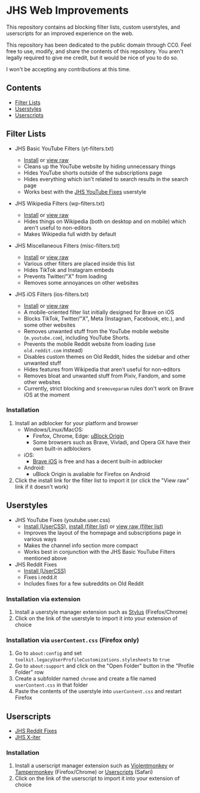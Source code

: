 # JHS Web Improvements

This repository contains ad blocking filter lists, custom userstyles, and userscripts for an improved experience on the web.

This repository has been dedicated to the public domain through CC0. Feel free to use, modify, and share the contents of this repository. You aren't legally required to give me credit, but it would be nice of you to do so.

I won't be accepting any contributions at this time.

## Contents
* [Filter Lists](#filter-lists)
* [Userstyles](#userstyles)
* [Userscripts](#userscripts)

## Filter Lists

* JHS Basic YouTube Filters (yt-filters.txt)
  * [Install](https://subscribe.adblockplus.org/?location=https%3A%2F%2Fraw.githubusercontent.com%2Fjocoro19%2Ffilter-lists%2Fmain%2Ffilters%2Fyt-filters.txt&title=JHS%20Basic%20FYouTube%20Filters) or [view raw](https://raw.githubusercontent.com/jocoro19/filter-lists/main/filters/yt-filters.txt)
  * Cleans up the YouTube website by hiding unnecessary things
  * Hides YouTube shorts outside of the subscriptions page
  * Hides everything which isn't related to search results in the search page
  * Works best with the [JHS YouTube Fixes](https://raw.githubusercontent.com/jocoro19/filter-lists/main/styles/youtube.user.css) userstyle
 
* JHS Wikipedia Filters (wp-filters.txt)
  * [Install](https://subscribe.adblockplus.org/?location=https%3A%2F%2Fraw.githubusercontent.com%2Fjocoro19%2Ffilter-lists%2Fmain%2Ffilters%2Fwp-filters.txt&title=JHS%20Wikipedia%20Filters) or [view raw](https://raw.githubusercontent.com/jocoro19/filter-lists/main/filters/wp-filters.txt)
  * Hides things on Wikipedia (both on desktop and on mobile) which aren't useful to non-editors
  * Makes Wikipedia full width by default
 
* JHS Miscellaneous Filters (misc-filters.txt)
  * [Install](https://subscribe.adblockplus.org/?location=https%3A%2F%2Fraw.githubusercontent.com%2Fjocoro19%2Ffilter-lists%2Fmain%2Ffilters%2Fmisc-filters.txt&title=JHS%20Miscellaneous%20Filters) or [view raw](https://raw.githubusercontent.com/jocoro19/filter-lists/main/filters/misc-filters.txt)
  * Various other filters are placed inside this list
  * Hides TikTok and Instagram embeds
  * Prevents Twitter/"X" from loading
  * Removes some annoyances on other websites
 
* JHS iOS Filters (ios-filters.txt)
  * [Install](https://subscribe.adblockplus.org/?location=https%3A%2F%2Fraw.githubusercontent.com%2Fjocoro19%2Ffilter-lists%2Fmain%2Ffilters%2Fios-filters.txt&title=JHS%20iOS%20Filters) or [view raw](https://raw.githubusercontent.com/jocoro19/filter-lists/main/filters/ios-filters.txt)
  * A mobile-oriented filter list initially designed for Brave on iOS
  * Blocks TikTok, Twitter/"X", Meta (Instagram, Facebook, etc.), and some other websites
  * Removes unwanted stuff from the YouTube mobile website (`m.youtube.com`), including YouTube Shorts.
  * Prevents the mobile Reddit website from loading (use `old.reddit.com` instead)
  * Disables custom themes on Old Reddit, hides the sidebar and other unwanted stuff
  * Hides features from Wikipedia that aren't useful for non-editors
  * Removes bloat and unwanted stuff from Pixiv, Fandom, and some other websites
  * Currently, strict blocking and `$removeparam` rules don't work on Brave iOS at the moment
 
### Installation

1. Install an adblocker for your platform and browser
    * Windows/Linux/MacOS: 
      * Firefox, Chrome, Edge: [uBlock Origin](https://github.com/gorhill/uBlock)
      * Some browsers such as Brave, Vivladi, and Opera GX have their own built-in adblockers
    * iOS:
      * [Brave iOS](https://brave.com/ios/) is free and has a decent built-in adblocker
    * Android:
      * uBlock Origin is avaliable for Firefox on Android
3. Click the install link for the filter list to import it (or click the "View raw" link if it doesn't work)

## Userstyles

* JHS YouTube Fixes (youtube.user.css)
  * [Install (UserCSS)](https://raw.githubusercontent.com/jocoro19/filter-lists/main/styles/youtube.user.css), [install (filter list)](https://subscribe.adblockplus.org/?location=https%3A%2F%2Fraw.githubusercontent.com%2Fjocoro19%2Ffilter-lists%2Fmain%2Ffilters%2Fyt-css-filters.txt&title=JHS%20Basic%20YouTube%20Fixes%20%28filter%20list%29) or [view raw (filter list)](https://raw.githubusercontent.com/jocoro19/filter-lists/main/filters/yt-css-filters.txt)
  * Improves the layout of the homepage and subscriptions page in various ways
  * Makes the channel info section more compact
  * Works best in conjunction with the JHS Basic YouTube Filters mentioned above
* JHS Reddit Fixes
  * [Install (UserCSS)](https://raw.githubusercontent.com/jocoro19/filter-lists/main/styles/reddit.user.css)
  * Fixes i.redd.it
  * Includes fixes for a few subreddits on Old Reddit

### Installation via extension
1. Install a userstyle manager extension such as [Stylus](https://github.com/openstyles/stylus) (Firefox/Chrome)
2. Click on the link of the userstyle to import it into your extension of choice

### Installation via `userContent.css` (Firefox only)
1. Go to `about:config` and set `toolkit.legacyUserProfileCustomizations.stylesheets` to `true`
2. Go to `about:support` and click on the "Open Folder" button in the "Profile Folder" row
3. Create a subfolder named `chrome` and create a file named `userContent.css` in that folder
4. Paste the contents of the userstyle into `userContent.css` and restart Firefox

## Userscripts

* [JHS Reddit Fixes](https://raw.githubusercontent.com/jocoro19/filter-lists/main/scripts/reddit.user.js)
* [JHS X-iter](https://raw.githubusercontent.com/jocoro19/filter-lists/main/scripts/twitter.user.js)

### Installation
1. Install a userscript manager extension such as [Violentmonkey](https://violentmonkey.github.io/) or [Tampermonkey](https://www.tampermonkey.net/) (Firefox/Chrome) or [Userscripts](https://github.com/quoid/userscripts) (Safari)
2. Click on the link of the userscript to import it into your extension of choice
